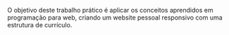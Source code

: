 O objetivo deste trabalho prático é aplicar os conceitos aprendidos em programação para web, criando um website pessoal responsivo com uma estrutura de currículo.
